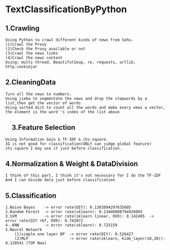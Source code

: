 
TextClassificationByPython
==============================================================


1.Crawling
------------------------------------------------------------------
    Using Python to crawl different kinds of news from Sohu.
    (1)Crawl the Proxy
    (2)Check the Proxy available or not
    (3)Crawl the news links
    (4)Crawl the news content
    Using: multi-thread, BeautifulSoup, re, requests, urllib, http.cookiejar
    
2.CleaningData
------------------------------------------------------------------
    Turn all the news to numbers.
    Using jieba to segmentate the news and drop the stopwords by a list,then get the vector of words
    Using sorted dict to count all the words and make every news a vector, the element is the word 's index of the list above
    
3.Feature Selection
----------------------------------------------------------------------
    Using Information Gain & TF-IDF & chi-square.
    IG is not good for classification(ONLY can judge global feature)
    chi-square I may use it just before classification.

4.Normalization & Weight & DataDivision
-------------------------------------------------------------------------
    I think of this part, I think it's not necessary for I do the TF-IDF
    And I can divide data just before classification
    
5.Classification
---------------------------------------------------------------------------
    1.Naive Bayes    -> error rate(DIY): 0.1303894297635605
    2.Random Forest  -> error rate(sklearn): 0.13446088794926003
    3.SVM            -> error rate(sklearn linear, OVO): 0.142495  -> error rate(DIY rbf, OVR): 0.742072
    4..KNN           -> error rate(sklearn): 0.725159
    5.Neural Network
        (1)simple one layer BP  -> error rate(DIY): 0.526427
        (2)MLP                  -> error rate(sklearn, hide_layer(10,30)): 0.128541 (TOP Now)
